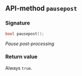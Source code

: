 ## API-method `pausepost`

### Signature
``` c++
bool pausepost();
```

_Pause post-processing_

### Return value
Always `true`.

